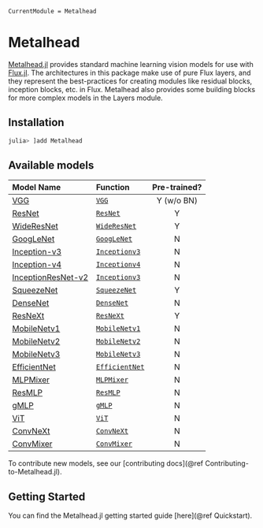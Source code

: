 ```@meta
CurrentModule = Metalhead
```

# Metalhead

[Metalhead.jl](https://github.com/FluxML/Metalhead.jl) provides standard machine learning vision models for use with [Flux.jl](https://fluxml.ai). The architectures in this package make use of pure Flux layers, and they represent the best-practices for creating modules like residual blocks, inception blocks, etc. in Flux. Metalhead also provides some building blocks for more complex models in the Layers module.

## Installation

```julia
julia> ]add Metalhead
```

## Available models

| Model Name                                             | Function                    | Pre-trained? |
|:-------------------------------------------------------|:----------------------------|:------------:|
| [VGG](https://arxiv.org/abs/1409.1556)                 | [`VGG`](@ref)               | Y (w/o BN)   |
| [ResNet](https://arxiv.org/abs/1512.03385)             | [`ResNet`](@ref)            | Y            |
| [WideResNet](https://arxiv.org/abs/1605.07146)         | [`WideResNet`](@ref)        | Y            |
| [GoogLeNet](https://arxiv.org/abs/1409.4842)           | [`GoogLeNet`](@ref)         | N            |
| [Inception-v3](https://arxiv.org/abs/1512.00567)       | [`Inceptionv3`](@ref)       | N            |
| [Inception-v4](https://arxiv.org/abs/1602.07261)       | [`Inceptionv4`](@ref)       | N            |
| [InceptionResNet-v2](https://arxiv.org/abs/1602.07261) | [`Inceptionv3`](@ref)       | N            |
| [SqueezeNet](https://arxiv.org/abs/1602.07360)         | [`SqueezeNet`](@ref)        | Y            |
| [DenseNet](https://arxiv.org/abs/1608.06993)           | [`DenseNet`](@ref)          | N            |
| [ResNeXt](https://arxiv.org/abs/1611.05431)            | [`ResNeXt`](@ref)           | Y            |
| [MobileNetv1](https://arxiv.org/abs/1704.04861)        | [`MobileNetv1`](@ref)       | N            |
| [MobileNetv2](https://arxiv.org/abs/1801.04381)        | [`MobileNetv2`](@ref)       | N            |
| [MobileNetv3](https://arxiv.org/abs/1905.02244)        | [`MobileNetv3`](@ref)       | N            |
| [EfficientNet](https://arxiv.org/abs/1905.11946)       | [`EfficientNet`](@ref)      | N            |
| [MLPMixer](https://arxiv.org/pdf/2105.01601)           | [`MLPMixer`](@ref)          | N            |
| [ResMLP](https://arxiv.org/abs/2105.03404)             | [`ResMLP`](@ref)            | N            |
| [gMLP](https://arxiv.org/abs/2105.08050)               | [`gMLP`](@ref)              | N            |
| [ViT](https://arxiv.org/abs/2010.11929)                | [`ViT`](@ref)               | N            |
| [ConvNeXt](https://arxiv.org/abs/2201.03545)           | [`ConvNeXt`](@ref)          | N            |
| [ConvMixer](https://arxiv.org/abs/2201.09792)          | [`ConvMixer`](@ref)         | N            |

To contribute new models, see our [contributing docs](@ref Contributing-to-Metalhead.jl).

## Getting Started

You can find the Metalhead.jl getting started guide [here](@ref Quickstart).
